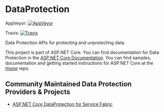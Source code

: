 DataProtection
==============
AppVeyor: [![AppVeyor](https://ci.appveyor.com/api/projects/status/4mki61bux5vby6it/branch/dev?svg=true)](https://ci.appveyor.com/project/aspnetci/DataProtection/branch/dev)

Travis:   [![Travis](https://travis-ci.org/aspnet/DataProtection.svg?branch=dev)](https://travis-ci.org/aspnet/DataProtection)

Data Protection APIs for protecting and unprotecting data.

This project is part of ASP.NET Core. You can find documentation for Data Protection in the [ASP.NET Core Documentation](http://docs.asp.net/en/latest/security/data-protection/index.html). You can find samples, documentation and getting started instructions for ASP.NET Core at the [Home](https://github.com/aspnet/home) repo. 

## Community Maintained Data Protection Providers & Projects

 - [ASP.NET Core DataProtection for Service Fabric](https://github.com/MedAnd/AspNetCore.DataProtection.ServiceFabric)
